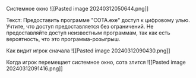 Системное окно
![[Pasted image 20240312050644.png]]

Текст:
Предоставить программе "СОТА.exe" доступ к цифровому улью. Учтите, что доступ предоставляется без ограничений. Не предоставляйте доступ неизвестным программам, так как есть вероятность, что это программа-розыгрыш.

Как видит игрок сначала
![[Pasted image 20240312090430.png]]

Когда игрок перемещает системное окно, сота злится
![[Pasted image 20240312091416.png]]


